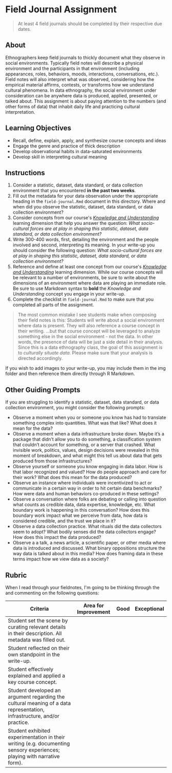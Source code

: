 # Field Journal Assignment 

> At least 4 field journals should be completed by their respective due dates.

## About

Ethnographers keep field journals to thickly document what they observe in social environments. Typically field notes will describe a physical environment and the participants in that environment (including appearances, roles, behaviors, moods, interactions, conversations, etc.). Field notes will also interpret what was observed, considering how the empirical material affirms, contests, or transforms how we understand cultural phenomena. In data ethnography, the social environment under consideration can be anywhere data is produced, applied, presented, or talked about. This assignment is about paying attention to the numbers (and other forms of data) that inhabit daily life and practicing cultural interpretation.

## Learning Objectives

* Recall, define, explain, apply, and synthesize course concepts and ideas
* Engage the genre and practice of thick description
* Develop observational habits in data-saturated environments
* Develop skill in interpreting cultural meaning

## Instructions

1. Consider a statistic, dataset, data standard, or data collection environment that you encountered **in the past two weeks**.
2. Fill out the metadata for your data observation under the appropriate heading in the `field-journal.Rmd` document in this directory. Where and when did you observe the statistic, dataset, data standard, or data collection environment?
3. Consider concepts from our course's [*Knowledge and Understanding*](https://sds-237-data-ethnography.github.io/public-website-fall-23/learning_dimensions.html#knowledge-and-understanding) learning dimension that help you answer the question: *What socio-cultural forces are at play in shaping this statistic, dataset, data standard, or data collection environment?*
4. Write 300-400 words, first, detailing the environment and the people involved and second, interpreting its meaning. In your write-up you should consider the following question: *What socio-cultural forces are at play in shaping this statistic, dataset, data standard, or data collection environment?*
5. Reference and define at least one concept from our course's [*Knowledge and Understanding*](https://sds-237-data-ethnography.github.io/public-website-fall-23/learning_dimensions.html#knowledge-and-understanding) learning dimension. While our course concepts will be relevant to a number of environments, be sure to write about the dimensions of an environment where data are playing an immediate role. Be sure to use Markdown syntax to **bold** the *Knowledge and Understanding* concept you engage in your write-up.
6. Complete the checklist in `field-journal.Rmd` to make sure that you completed all parts of the assignment.

> The most common mistake I see students make when composing their field notes is this: Students will write about a social environment where data is present. They will also reference a course concept in their writing. ...but that course concept will be leveraged to analyze something else in the social environment - not the data. In other words, the presence of data will be just a side detail in their analysis. Since this is a data ethnography class, the goal of this assignment is to *culturally situate data*. Please make sure that your analysis is directed accordingly.

If you wish to add images to your write-up, you may include them in the img folder and then reference them directly through R Markdown. 

## Other Guiding Prompts

If you are struggling to identify a statistic, dataset, data standard, or data collection environment, you might consider the following prompts:

* Observe a moment when you or someone you know has had to translate something complex into quantities. What was that like? What does it mean for the data?
* Observe a moment when a data infrastructure broke down. Maybe it’s a package that didn’t allow you to do something, a classification system that couldn’t account for something, or a server that crashed. What invisible work, politics, values, design decisions were revealed in this moment of breakdown, and what might this tell us about data that gets produced from those infrastructures?
* Observe yourself or someone you know engaging in data labor. How is that labor recognized and valued? How do people approach and care for their work? What does this mean for the data produced?
* Observe an instance where individuals were incentivized to act or communicate in a certain way in order to hit certain data benchmarks? How were data and human behaviors co-produced in these settings?
* Observe a conversation where folks are debating or calling into question what counts as credible data, data expertise, knowledge, etc. What boundary work is happening in this conversation? How does this boundary work impact what we perceive from data, how data is considered credible, and the trust we place in it?
* Observe a data collection practice. What rituals did the data collectors seem to adopt? What bodily senses did the data collectors engage? How does this impact the data produced?
* Observe a a talk, a news article, a scientific paper, or other media where data is introduced and discussed. What binary oppositions structure the way data is talked about in this media? How does framing data in these terms impact how we view data as a society?

## Rubric

When I read through your fieldnotes, I'm going to be thinking through the and commenting on the following questions:

| Criteria                                                                                                                | Area for Improvement | Good | Exceptional |
|------------------------------|----------------------|------|-------------|
| Student set the scene by curating relevant details in their description. All metadata was filled out.                   |                      |      |             |
| Student reflected on their own standpoint in the write-up.                                                              |                      |      |             |
| Student effectively explained and applied a key course concept.                                                         |                      |      |             |
| Student developed an argument regarding the cultural meaning of a data representation, infrastructure, and/or practice. |                      |      |             |
| Student exhibited experimentation in their writing (e.g. documenting sensory experiences; playing with narrative form).      |                      |      |             |

